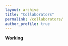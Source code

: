 ```yaml
---
layout: archive
title: "Collaborators"
permalink: /collaborators/
author_profile: true
---
```



**Working**
